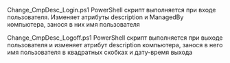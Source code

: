 Change_CmpDesc_Login.ps1
PowerShell скрипт выполняется при входе пользователя. Изменяет атрибуты description и ManagedBy компьютера,
занося в них имя пользователя

Change_CmpDesc_Logoff.ps1
PowerShell скрипт выполняется при выходе пользователя и изменяет атрибут description компьютера,
занося в него имя пользователя в квадратных скобках и дату-время выхода